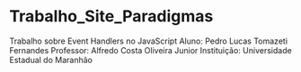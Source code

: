# Trabalho_Site_Paradigmas
Trabalho sobre Event Handlers no JavaScript
Aluno: Pedro Lucas Tomazeti Fernandes
Professor: Alfredo Costa Oliveira Junior
Instituição: Universidade Estadual do Maranhão
